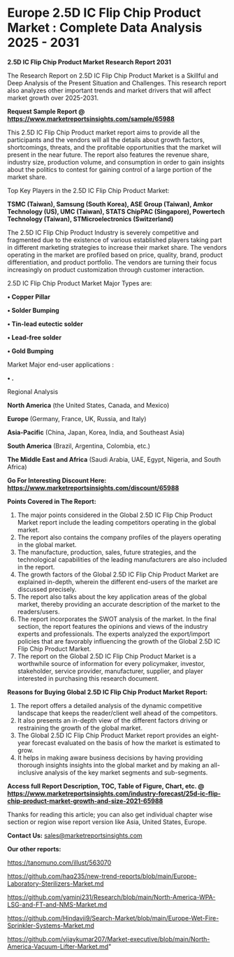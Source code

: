# Europe 2.5D IC Flip Chip Product Market : Complete Data Analysis 2025 - 2031

<strong>2.5D IC Flip Chip Product Market Research Report 2031</strong>

The Research Report on 2.5D IC Flip Chip Product Market is a Skillful and Deep Analysis of the Present Situation and Challenges. This research report also analyzes other important trends and market drivers that will affect market growth over 2025-2031.

<strong>Request Sample Report @ <a href=https://www.marketreportsinsights.com/sample/65988>https://www.marketreportsinsights.com/sample/65988</a></strong>

This 2.5D IC Flip Chip Product market report aims to provide all the participants and the vendors will all the details about growth factors, shortcomings, threats, and the profitable opportunities that the market will present in the near future. The report also features the revenue share, industry size, production volume, and consumption in order to gain insights about the politics to contest for gaining control of a large portion of the market share.

Top Key Players in the 2.5D IC Flip Chip Product Market:

<strong>TSMC (Taiwan), Samsung (South Korea), ASE Group (Taiwan), Amkor Technology (US), UMC (Taiwan), STATS ChipPAC (Singapore), Powertech Technology (Taiwan), STMicroelectronics (Switzerland)</strong>

The 2.5D IC Flip Chip Product Industry is severely competitive and fragmented due to the existence of various established players taking part in different marketing strategies to increase their market share. The vendors operating in the market are profiled based on price, quality, brand, product differentiation, and product portfolio. The vendors are turning their focus increasingly on product customization through customer interaction.

2.5D IC Flip Chip Product Market Major Types are:

<strong>• Copper Pillar

• Solder Bumping

• Tin-lead eutectic solder

• Lead-free solder

• Gold Bumping</strong>

Market Major end-user applications :

<strong>• .</strong>

Regional Analysis

</u><strong><b>North America</b></strong> (the United States, Canada, and Mexico)

<strong><b>Europe </b></strong>(Germany, France, UK, Russia, and Italy)

<strong><b>Asia-Pacific</b></strong> (China, Japan, Korea, India, and Southeast Asia)

<strong><b>South America</b></strong> (Brazil, Argentina, Colombia, etc.)

<strong><b>The Middle East and Africa</b></strong> (Saudi Arabia, UAE, Egypt, Nigeria, and South Africa)

<strong>Go For Interesting Discount Here: <a href=https://www.marketreportsinsights.com/discount/65988>https://www.marketreportsinsights.com/discount/65988</a></strong>

<strong>Points Covered in The Report:</strong>
<ol>
  <li>The major points considered in the Global 2.5D IC Flip Chip Product Market report include the leading competitors operating in the global market.</li>
  <li>The report also contains the company profiles of the players operating in the global market.</li>
  <li>The manufacture, production, sales, future strategies, and the technological capabilities of the leading manufacturers are also included in the report.</li>
  <li>The growth factors of the Global 2.5D IC Flip Chip Product Market are explained in-depth, wherein the different end-users of the market are discussed precisely.</li>
  <li>The report also talks about the key application areas of the global market, thereby providing an accurate description of the market to the readers/users.</li>
  <li>The report incorporates the SWOT analysis of the market. In the final section, the report features the opinions and views of the industry experts and professionals. The experts analyzed the export/import policies that are favorably influencing the growth of the Global 2.5D IC Flip Chip Product Market.</li>
  <li>The report on the Global 2.5D IC Flip Chip Product Market is a worthwhile source of information for every policymaker, investor, stakeholder, service provider, manufacturer, supplier, and player interested in purchasing this research document.</li>
</ol>
<strong>Reasons for Buying Global 2.5D IC Flip Chip Product Market Report:</strong>

<ol>
  <li>The report offers a detailed analysis of the dynamic competitive landscape that keeps the reader/client well ahead of the competitors.</li>
  <li>It also presents an in-depth view of the different factors driving or restraining the growth of the global market.</li>
  <li>The Global 2.5D IC Flip Chip Product Market report provides an eight-year forecast evaluated on the basis of how the market is estimated to grow.</li>
  <li>It helps in making aware business decisions by having providing thorough insights insights into the global market and by making an all-inclusive analysis of the key market segments and sub-segments.</li>
</ol>
<strong>Access full Report Description, TOC, Table of Figure, Chart, etc. @ <a href=https://www.marketreportsinsights.com/industry-forecast/25d-ic-flip-chip-product-market-growth-and-size-2021-65988>https://www.marketreportsinsights.com/industry-forecast/25d-ic-flip-chip-product-market-growth-and-size-2021-65988</a></strong>


Thanks for reading this article; you can also get individual chapter wise section or region wise report version like Asia, United States, Europe.

<strong>Contact Us:</strong>
sales@marketreportsinsights.com

<strong>Our other reports:</strong>

<a href=https://tanomuno.com/illust/563070>https://tanomuno.com/illust/563070</a>

<a href=https://github.com/haq235/new-trend-reports/blob/main/Europe-Laboratory-Sterilizers-Market.md>https://github.com/haq235/new-trend-reports/blob/main/Europe-Laboratory-Sterilizers-Market.md</a>

<a href=https://github.com/yamini231/Research/blob/main/North-America-WPA-LSG-and-FT-and-NMS-Market.md>https://github.com/yamini231/Research/blob/main/North-America-WPA-LSG-and-FT-and-NMS-Market.md</a>

<a href=https://github.com/Hindavii9/Search-Market/blob/main/Europe-Wet-Fire-Sprinkler-Systems-Market.md>https://github.com/Hindavii9/Search-Market/blob/main/Europe-Wet-Fire-Sprinkler-Systems-Market.md</a>

<a href=https://github.com/vijaykumar207/Market-executive/blob/main/North-America-Vacuum-Lifter-Market.md>https://github.com/vijaykumar207/Market-executive/blob/main/North-America-Vacuum-Lifter-Market.md</a>"
